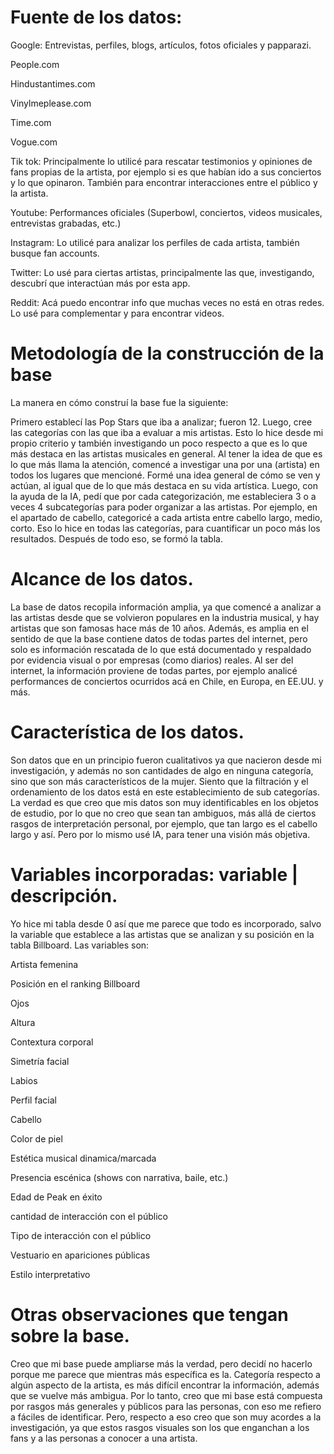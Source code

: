# Fuente de los datos: 
Google: Entrevistas, perfiles, blogs, artículos, fotos oficiales y papparazi.

  People.com
  
  Hindustantimes.com
  
  Vinylmeplease.com
  
  Time.com
  
  Vogue.com

  
Tik tok: Principalmente lo utilicé para rescatar testimonios y opiniones de fans propias de la artista, por ejemplo si es que habían ido a sus conciertos y lo que opinaron. También para encontrar interacciones entre el público y la artista.

Youtube: Performances oficiales (Superbowl, conciertos, videos musicales, entrevistas grabadas, etc.)

Instagram: Lo utilicé para analizar los perfiles de cada artista, también busque fan accounts. 

Twitter: Lo usé para ciertas artistas, principalmente las que, investigando, descubrí que interactúan más por esta app. 

Reddit: Acá puedo encontrar info que muchas veces no está en otras redes. Lo usé para complementar y para encontrar videos.
# Metodología de la construcción de la base
La manera en cómo construí la base fue la siguiente: 

Primero establecí las Pop Stars que iba a analizar; fueron 12. Luego, cree las categorías con las que iba a evaluar a mis artistas. Esto lo hice desde mi propio criterio y también investigando un poco respecto a que es lo que más destaca en las artistas musicales en general. Al tener la idea de que es lo que más llama la atención, comencé a investigar una por una (artista) en todos los lugares que mencioné. Formé una idea general de cómo se ven y actúan, al igual que de lo que más destaca en su vida artística. Luego, con la ayuda de la IA, pedí que por cada categorización, me estableciera 3 o a veces 4 subcategorías para poder organizar a las artistas. Por ejemplo, en el apartado de cabello, categoricé a cada artista entre cabello largo, medio, corto. Eso lo hice en todas las categorías, para cuantificar un poco más los resultados. Después de todo eso, se formó la tabla. 
# Alcance de los datos.
La base de datos recopila información amplia, ya que comencé a analizar a las artistas desde que se volvieron populares en la industria musical, y hay artistas que son famosas hace más de 10 años. Además, es amplia en el sentido de que la base contiene datos de todas partes del internet, pero solo es información rescatada de lo que está documentado y respaldado por evidencia visual o por empresas (como diarios) reales. Al ser del internet, la información proviene de todas partes, por ejemplo analicé performances de conciertos ocurridos acá en Chile, en Europa, en EE.UU. y más.  
# Característica de los datos.
Son datos que en un principio fueron cualitativos ya que nacieron desde mi investigación, y además no son cantidades de algo en ninguna categoría, sino que son más característicos de la mujer. Siento que la filtración y el ordenamiento de los datos está en este establecimiento de sub categorías. La verdad es que creo que mis datos son muy identificables en los objetos de estudio, por lo que no creo que sean tan ambiguos, más allá de ciertos rasgos de interpretación personal, por ejemplo, que tan largo es el cabello largo y así. Pero por lo mismo usé IA, para tener una visión más objetiva.  
# Variables incorporadas: variable | descripción.
Yo hice mi tabla desde 0 así que me parece que todo es incorporado, salvo la variable que establece a las artistas que se analizan y su posición en la tabla Billboard. Las variables son:

Artista femenina

Posición en el ranking Billboard

Ojos

Altura

Contextura corporal

Simetría facial

Labios

Perfil facial

Cabello

Color de piel

Estética musical dinamica/marcada

Presencia escénica (shows con narrativa, baile, etc.)

Edad de Peak en éxito

cantidad de interacción con el público

Tipo de interacción con el público

Vestuario en apariciones públicas

Estilo interpretativo

# Otras observaciones que tengan sobre la base.
Creo que mi base puede ampliarse más la verdad, pero decidí no hacerlo porque me parece que mientras más específica es la. Categoría respecto a algún aspecto de la artista, es más difícil encontrar la información, además que se vuelve más ambigua. Por lo tanto, creo que mi base está compuesta por rasgos más generales y públicos para las personas, con eso me refiero a fáciles de identificar. Pero, respecto a eso creo que son muy acordes a la investigación, ya que estos rasgos visuales son los que enganchan a los fans y a las personas a conocer a una artista. 
